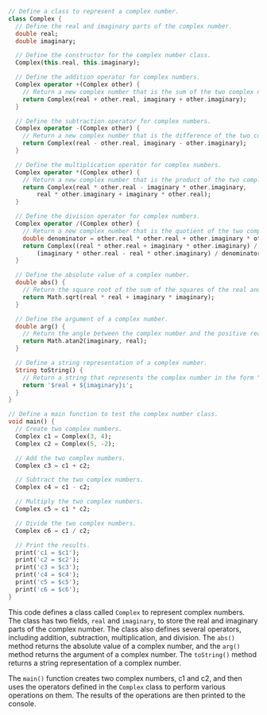 ```dart
// Define a class to represent a complex number.
class Complex {
  // Define the real and imaginary parts of the complex number.
  double real;
  double imaginary;

  // Define the constructor for the complex number class.
  Complex(this.real, this.imaginary);

  // Define the addition operator for complex numbers.
  Complex operator +(Complex other) {
    // Return a new complex number that is the sum of the two complex numbers.
    return Complex(real + other.real, imaginary + other.imaginary);
  }

  // Define the subtraction operator for complex numbers.
  Complex operator -(Complex other) {
    // Return a new complex number that is the difference of the two complex numbers.
    return Complex(real - other.real, imaginary - other.imaginary);
  }

  // Define the multiplication operator for complex numbers.
  Complex operator *(Complex other) {
    // Return a new complex number that is the product of the two complex numbers.
    return Complex(real * other.real - imaginary * other.imaginary,
        real * other.imaginary + imaginary * other.real);
  }

  // Define the division operator for complex numbers.
  Complex operator /(Complex other) {
    // Return a new complex number that is the quotient of the two complex numbers.
    double denominator = other.real * other.real + other.imaginary * other.imaginary;
    return Complex((real * other.real + imaginary * other.imaginary) / denominator,
        (imaginary * other.real - real * other.imaginary) / denominator);
  }

  // Define the absolute value of a complex number.
  double abs() {
    // Return the square root of the sum of the squares of the real and imaginary parts.
    return Math.sqrt(real * real + imaginary * imaginary);
  }

  // Define the argument of a complex number.
  double arg() {
    // Return the angle between the complex number and the positive real axis.
    return Math.atan2(imaginary, real);
  }

  // Define a string representation of a complex number.
  String toString() {
    // Return a string that represents the complex number in the form "a + bi".
    return '$real + ${imaginary}i';
  }
}

// Define a main function to test the complex number class.
void main() {
  // Create two complex numbers.
  Complex c1 = Complex(3, 4);
  Complex c2 = Complex(5, -2);

  // Add the two complex numbers.
  Complex c3 = c1 + c2;

  // Subtract the two complex numbers.
  Complex c4 = c1 - c2;

  // Multiply the two complex numbers.
  Complex c5 = c1 * c2;

  // Divide the two complex numbers.
  Complex c6 = c1 / c2;

  // Print the results.
  print('c1 = $c1');
  print('c2 = $c2');
  print('c3 = $c3');
  print('c4 = $c4');
  print('c5 = $c5');
  print('c6 = $c6');
}
```

This code defines a class called `Complex` to represent complex numbers. The class has two fields, `real` and `imaginary`, to store the real and imaginary parts of the complex number. The class also defines several operators, including addition, subtraction, multiplication, and division. The `abs()` method returns the absolute value of a complex number, and the `arg()` method returns the argument of a complex number. The `toString()` method returns a string representation of a complex number.

The `main()` function creates two complex numbers, c1 and c2, and then uses the operators defined in the `Complex` class to perform various operations on them. The results of the operations are then printed to the console.